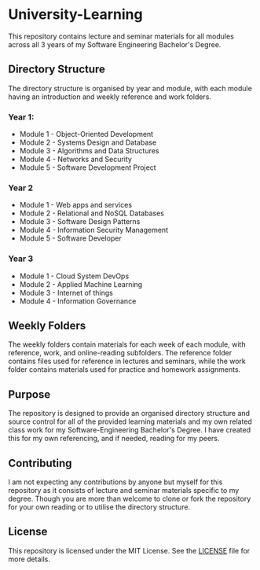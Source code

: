 # University-Learning

This repository contains lecture and seminar materials for all modules across all 3 years of my Software Engineering Bachelor's Degree.

## Directory Structure

The directory structure is organised by year and module, with each module having an introduction and weekly reference and work folders. 

### Year 1:
  - Module 1 - Object-Oriented Development
  - Module 2 - Systems Design and Database
  - Module 3 - Algorithms and Data Structures
  - Module 4 - Networks and Security
  - Module 5 - Software Development Project

### Year 2
  - Module 1 - Web apps and services
  - Module 2 - Relational and NoSQL Databases
  - Module 3 - Software Design Patterns
  - Module 4 - Information Security Management
  - Module 5 - Software Developer

### Year 3
  - Module 1 - Cloud System DevOps
  - Module 2 - Applied Machine Learning
  - Module 3 - Internet of things
  - Module 4 - Information Governance

## Weekly Folders

The weekly folders contain materials for each week of each module, with reference, work, and online-reading subfolders. The reference folder contains files used for reference in lectures and seminars, while the work folder contains materials used for practice and homework assignments. 

## Purpose

The repository is designed to provide an organised directory structure and source control for all of the provided learning materials and my own related class work for my Software-Engineering Bachelor's Degree. I have created this for my own referencing, and if needed, reading for my peers.

## Contributing

I am not expecting any contributions by anyone but myself for this repository as it consists of lecture and seminar materials specific to my degree. Though you are more than welcome to clone or fork the repository for your own reading or to utilise the directory structure.

## License

This repository is licensed under the MIT License. See the [LICENSE](LICENSE) file for more details. 
